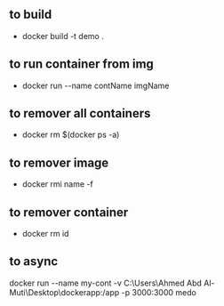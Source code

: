 ## to build 
- docker build -t demo .
## to run container from img
- docker run --name contName  imgName
## to remover all containers 
- docker rm $(docker ps -a)
## to remover image 
- docker rmi name -f
## to remover container 
- docker rm id

## to async
docker run --name my-cont -v C:\Users\Ahmed Abd Al-Muti\Desktop\dockerapp:/app -p 3000:3000 medo